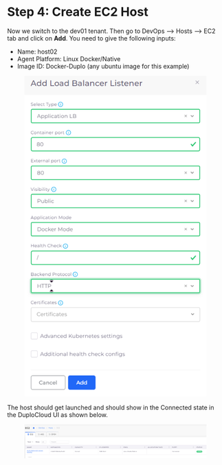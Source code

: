 # Step 4: Create EC2 Host

Now we switch to the dev01 tenant. Then go to DevOps --> Hosts --> EC2 tab and click on **Add**. You need to give the following inputs:

* Name: host02
* Agent Platform: Linux Docker/Native
* Image ID: Docker-Duplo (any ubuntu image for this example)

<figure><img src="../../../.gitbook/assets/image (82).png" alt=""><figcaption></figcaption></figure>

The host should get launched and should show in the Connected state in the DuploCloud UI as shown below.

<figure><img src="../../../.gitbook/assets/image (9) (5).png" alt=""><figcaption></figcaption></figure>
